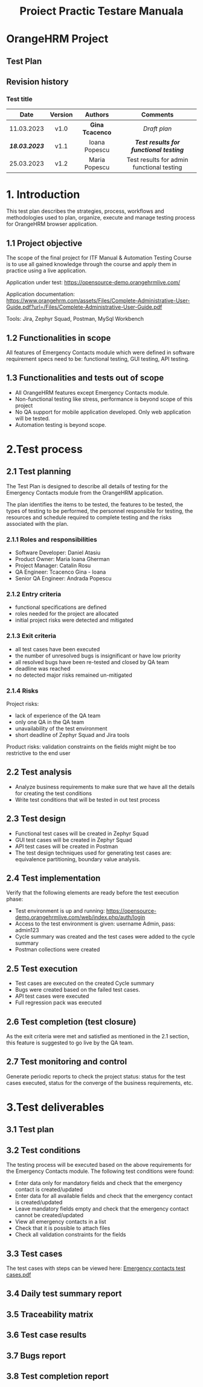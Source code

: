 # <h1 align="center">Proiect Practic Testare Manuala<h1>
# OrangeHRM Project
## Test Plan

## Revision history
### Test title
| Date | Version | Authors | Comments |
| :-----: | :---: | :---: |:---: |
| 11.03.2023 | v1.0| **Gina Tcacenco**| *Draft plan*|
| ***18.03.2023*** | v1.1| Ioana Popescu | ***Test results for functional testing*** |
| 25.03.2023 | v1.2| Maria Popescu | Test results for admin functional testing |

# 1. Introduction
    
This test plan describes the strategies, process, workflows and methodologies used to plan, organize, execute and manage testing process for OrangeHRM browser
application. 

## 1.1 Project objective
    
The scope of the final project for ITF Manual & Automation Testing Course is to use all gained knowledge through the course and apply them in practice using a live
application. 
    
Application under test: <https://opensource-demo.orangehrmlive.com/> 
    
Application documentation: <https://www.orangehrm.com/assets/Files/Complete-Administrative-User-Guide.pdf?url=/Files/Complete-Administrative-User-Guide.pdf> 

Tools: Jira, Zephyr Squad, Postman, MySql Workbench
    
## 1.2 Functionalities in scope
    
All features of Emergency Contacts module which were defined in software requirement specs need to be: functional testing, GUI testing, API testing.  
   

## 1.3 Functionalities and tests out of scope

- All OrangeHRM features except Emergency Contacts module.
- Non-functional testing like stress, performance is beyond scope of this project
- No QA support for mobile application developed. Only web application will be tested.
- Automation testing is beyond scope.

# 2.Test process
    
## 2.1  Test planning
    
The Test Plan is designed to describe all details of testing for the Emergency Contacts module from the OrangeHRM application. 

The plan identifies the items to be tested, the features to be tested, the types of testing to be performed, the personnel responsible for testing, the resources and schedule required to complete testing and the risks associated with the plan.
    
### 2.1.1 Roles and responsibilities
    
* Software Developer: Daniel Atasiu
* Product Owner: Maria Ioana Gherman
* Project Manager: Catalin Rosu 
* QA Engineer: Tcacenco Gina - Ioana 
* Senior QA Engineer: Andrada Popescu  
    
### 2.1.2 Entry criteria 

* functional specifications are defined
* roles needed for the project are allocated
* initial project risks were detected and mitigated
    
### 2.1.3 Exit criteria 

* all test cases have been executed 
* the number of unresolved bugs is insignificant or have low priority 
* all resolved bugs have been re-tested and closed by QA team 
* deadline was reached 
* no detected major risks remained un-mitigated 
    
### 2.1.4 Risks
Project risks: 
* lack of experience of the QA team 
* only one QA in the QA team 
* unavailability of the test environment 
* short deadline of Zephyr Squad and Jira tools 
    
Product risks: validation constraints on the fields might might be too restrictive to the end user 
    
## 2.2 Test analysis 

* Analyze business requirements to make sure that we have all the details for creating the test conditions 
* Write test conditions that will be tested in out test process
    
## 2.3 Test design
* Functional test cases will be created in Zephyr Squad 
* GUI test cases will be created in Zephyr Squad
* API test cases will be created in Postman 
* The test design techniques used for generating test cases are: equivalence partitioning, boundary value analysis. 
    
## 2.4 Test implementation
Verify that the following elements are ready before the test execution phase: 
* Test environment is up and running: <https://opensource-demo.orangehrmlive.com/web/index.php/auth/login> 
* Access to the test environment is given: username Admin, pass: admin123
* Cycle summary was created and the test cases were added to the cycle summary 
* Postman collections were created 
    
## 2.5 Test execution
* Test cases are executed on the created Cycle summary 
* Bugs were created based on the failed test cases. 
* API test cases were executed 
* Full regression pack was executed 
    
## 2.6 Test completion (test closure)
As the exit criteria were met and satisfied as mentioned in the 2.1 section, this feature is suggested to go live by the QA team. 
    
## 2.7 Test monitoring and control
Generate periodic reports to check the project status: status for the test cases executed, status for the converge of the business requirements, etc. 

# 3.Test deliverables
    
## 3.1  Test plan
    
## 3.2  Test conditions
The testing process will be executed based on the above requirements for the Emergency Contacts module. The following test conditions were found:
 * Enter data only for mandatory fields and check that the emergency contact is created/updated
 * Enter data for all available fields and check that the emergency contact is created/updated
 * Leave mandatory fields empty and check that the emergency contact cannot be created/updated
 * View all emergency contacts in a list
 * Check that it is possible to attach files  
 * Check all validation constraints for the fields 
    
## 3.3  Test cases
The test cases with steps can be viewed here: [Emergency contacts test cases.pdf](https://github.com/ginatcacenco/Proiect-Practic-TM/blob/main/test%20cases_steps.pdf)  
    
## 3.4  Daily test summary report 
    
## 3.5  Traceability matrix
    
## 3.6  Test case results
    
## 3.7  Bugs report
    
## 3.8  Test completion report
    
 










